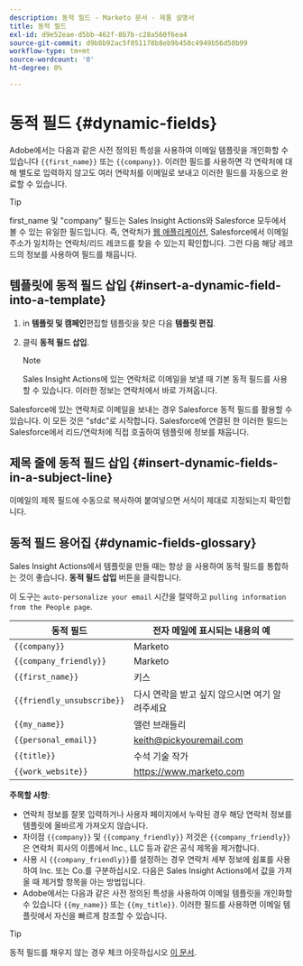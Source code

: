 ```yaml
---
description: 동적 필드 - Marketo 문서 - 제품 설명서
title: 동적 필드
exl-id: d9e52eae-d5bb-462f-8b7b-c28a560f6ea4
source-git-commit: d9b8b92ac5f051178b8eb9b450c4949b56d50b99
workflow-type: tm+mt
source-wordcount: '0'
ht-degree: 0%

---
```


# 동적 필드 {#dynamic-fields}

Adobe에서는 다음과 같은 사전 정의된 특성을 사용하여 이메일 템플릿을 개인화할 수 있습니다 `{{first_name}}` 또는 `{{company}}`. 이러한 필드를 사용하면 각 연락처에 대해 별도로 입력하지 않고도 여러 연락처를 이메일로 보내고 이러한 필드를 자동으로 완료할 수 있습니다.

>[!TIP]
>
>first_name 및 &quot;company&quot; 필드는 Sales Insight Actions와 Salesforce 모두에서 볼 수 있는 유일한 필드입니다. 즉, 연락처가 [웹 애플리케이션](https://toutapp.com/login), Salesforce에서 이메일 주소가 일치하는 연락처/리드 레코드를 찾을 수 있는지 확인합니다. 그런 다음 해당 레코드의 정보를 사용하여 필드를 채웁니다.

## 템플릿에 동적 필드 삽입 {#insert-a-dynamic-field-into-a-template}

1. in **템플릿 및 캠페인**&#x200B;편집할 템플릿을 찾은 다음 **템플릿 편집**.

1. 클릭 **동적 필드 삽입**.

   >[!NOTE]
   >
   >Sales Insight Actions에 있는 연락처로 이메일을 보낼 때 기본 동적 필드를 사용할 수 있습니다. 이러한 정보는 연락처에서 바로 가져옵니다.

Salesforce에 있는 연락처로 이메일을 보내는 경우 Salesforce 동적 필드를 활용할 수 있습니다. 이 모든 것은 &quot;sfdc&quot;로 시작합니다. Salesforce에 연결된 한 이러한 필드는 Salesforce에서 리드/연락처에 직접 호출하여 템플릿에 정보를 채웁니다.

## 제목 줄에 동적 필드 삽입 {#insert-dynamic-fields-in-a-subject-line}

이메일의 제목 필드에 수동으로 복사하여 붙여넣으면 서식이 제대로 지정되는지 확인합니다.

## 동적 필드 용어집 {#dynamic-fields-glossary}

Sales Insight Actions에서 템플릿을 만들 때는 항상 을 사용하여 동적 필드를 통합하는 것이 좋습니다. **동적 필드 삽입** 버튼을 클릭합니다.

이 도구는 `auto-personalize your email` 시간을 절약하고 `pulling information from the People page`.

| 동적 필드 | 전자 메일에 표시되는 내용의 예 |
|---|---|
| `{{company}}` | Marketo |
| `{{company_friendly}}` | Marketo |
| `{{first_name}}` | 키스 |
| `{{friendly_unsubscribe}}` | 다시 연락을 받고 싶지 않으시면 여기 알려주세요 |
| `{{my_name}}` | 앨런 브래들리 |
| `{{personal_email}}` | keith@pickyouremail.com |
| `{{title}}` | 수석 기술 작가 |
| `{{work_website}}` | https://www.marketo.com |

**주목할 사항**:

* 연락처 정보를 잘못 입력하거나 사용자 페이지에서 누락된 경우 해당 연락처 정보를 템플릿에 올바르게 가져오지 않습니다.
* 차이점 `{{company}}` 및 `{{company_friendly}}` 저것은 `{{company_friendly}}` 은 연락처 회사의 이름에서 Inc., LLC 등과 같은 공식 제목을 제거합니다.
* 사용 시 `{{company_friendly}}`를 설정하는 경우 연락처 세부 정보에 쉼표를 사용하여 Inc. 또는 Co.를 구분하십시오. 다음은 Sales Insight Actions에서 값을 가져올 때 제거할 항목을 아는 방법입니다.
* Adobe에서는 다음과 같은 사전 정의된 특성을 사용하여 이메일 템플릿을 개인화할 수 있습니다 `{{my_name}}` 또는 `{{my_title}}`. 이러한 필드를 사용하면 이메일 템플릿에서 자신을 빠르게 참조할 수 있습니다.

>[!TIP]
>
>동적 필드를 채우지 않는 경우 체크 아웃하십시오 [이 문서](/help/marketo/product-docs/marketo-sales-insight/actions/faq/why-arent-my-dynamic-fields-filling-out.md).
